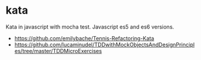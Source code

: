 # kata

Kata in javascript with mocha test.
Javascript es5 and es6 versions.

* https://github.com/emilybache/Tennis-Refactoring-Kata
* https://github.com/lucaminudel/TDDwithMockObjectsAndDesignPrinciples/tree/master/TDDMicroExercises